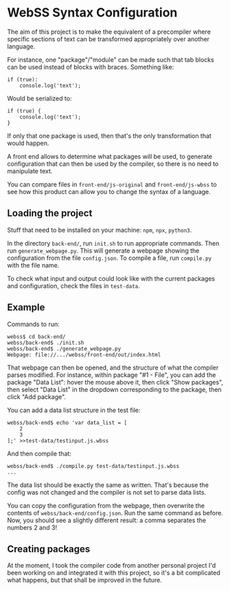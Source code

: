 # WebSS Syntax Configuration

The aim of this project is to make the equivalent of a precompiler where
specific sections of text can be transformed appropriately over another
language.

For instance, one "package"/"module" can be made such that tab blocks can be
used instead of blocks with braces. Something like:
```
if (true):
	console.log('text');
```
Would be serialized to:
```
if (true) {
	console.log('text');
}
```
If only that one package is used, then that's the only transformation that would
happen.

A front end allows to determine what packages will be used, to generate
configuration that can then be used by the compiler, so there is no need to
manipulate text.

You can compare files in `front-end/js-original` and `front-end/js-wbss` to see
how this product can allow you to change the syntax of a language.

## Loading the project

Stuff that need to be installed on your machine: `npm`, `npx`, `python3`.

In the directory `back-end/`, run `init.sh` to run appropriate commands. Then
run `generate_webpage.py`. This will
generate a webpage showing the configuration from the file `config.json`. To
compile a file, run `compile.py` with the file name.

To check what input and output could look like with the current packages and
configuration, check the files in `test-data`.

## Example

Commands to run:
```
webss$ cd back-end/
webss/back-end$ ./init.sh
webss/back-end$ ./generate_webpage.py
Webpage: file://.../webss/front-end/out/index.html
```
That webpage can then be opened, and the structure of what the compiler parses
modified. For instance, within package "#1 - File", you can add the package
"Data List": hover the mouse above it, then click "Show packages", then select
"Data List" in the dropdown corresponding to the package, then click "Add
package".

You can add a data list structure in the test file:
```
webss/back-end$ echo 'var data_list = [
    2
    3
];' >>test-data/testinput.js.wbss
```

And then compile that:
```
webss/back-end$ ./compile.py test-data/testinput.js.wbss
...
```
The data list should be exactly the same as written. That's because the config
was not changed and the compiler is not set to parse data lists.

You can copy the configuration from the webpage, then overwrite the contents of
`webss/back-end/config.json`. Run the same command as before. Now, you should
see a slightly different result: a comma separates the numbers 2 and 3!

## Creating packages

At the moment, I took the compiler code from another personal project I'd been
working on and integrated it with this project, so it's a bit complicated what
happens, but that shall be improved in the future.
